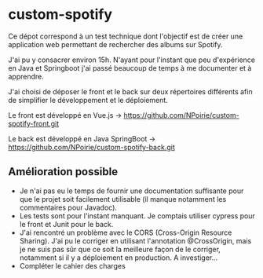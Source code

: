 # custom-spotify
Ce dépot correspond à un test technique dont l'objectif est de créer une application web permettant de rechercher des albums sur Spotify.

J'ai pu y consacrer environ 15h. N'ayant pour l'instant que peu d'expérience en Java et Springboot j'ai passé beaucoup de temps à me documenter et à apprendre. 

J'ai choisi de déposer le front et le back sur deux répertoires différents afin de simplifier le développement et le déploiement.

Le front est développé en Vue.js -> https://github.com/NPoirie/custom-spotify-front.git

Le back est développé en Java SpringBoot -> https://github.com/NPoirie/custom-spotify-back.git

 
## Amélioration possible
- Je n'ai pas eu le temps de fournir une documentation suffisante pour que le projet soit facilement utilisable (il manque notamment les commentaires pour Javadoc).
- Les tests sont pour l'instant manquant. Je comptais utiliser cypress pour le front et Junit pour le back.
- J'ai rencontré un problème avec le CORS (Cross-Origin Resource Sharing). J'ai pu le corriger en utilisant l'annotation @CrossOrigin, mais je ne suis pas sûr que ce soit la meilleure façon de le corriger, notamment si il y a déploiement en production. A investiger...
- Compléter le cahier des charges
